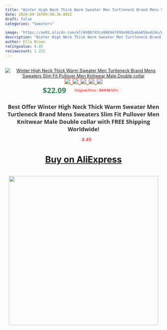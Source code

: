 ```yaml
---
title: "Winter High Neck Thick Warm Sweater Men Turtleneck Brand Mens Sweaters Slim Fit Pullover Men Knitwear Male Double collar"
date: 2020-09-16T09:50:36.892Z
draft: false
categories: "Sweaters"

image: "https://ae01.alicdn.com/kf/H9807d3ca900947d99a902ba6a656ed2do/Winter-High-Neck-Thick-Warm-Sweater-Men-Turtleneck-Brand-Mens-Sweaters-Slim-Fit-Pullover-Men-Knitwear.jpg"
description: "Winter High Neck Thick Warm Sweater Men Turtleneck Brand Mens Sweaters Slim Fit Pullover Men Knitwear Male Double collar"
author: Ella Brown
ratingvalue: 4.45
reviewcount: 1.222
---
```

<br>
<div style="text-align: center;">
<a href="https://s.click.aliexpress.com/e/_AMeNGZ" target="_blank" rel="nofollow noopener noreferrer"><img alt="Winter High Neck Thick Warm Sweater Men Turtleneck Brand Mens Sweaters Slim Fit Pullover Men Knitwear Male Double collar" class="magnifier-image" src="https://ae01.alicdn.com/kf/H9807d3ca900947d99a902ba6a656ed2do/Winter-High-Neck-Thick-Warm-Sweater-Men-Turtleneck-Brand-Mens-Sweaters-Slim-Fit-Pullover-Men-Knitwear.jpg_640x640.jpg">
<br>
<img style="border:1px solid salmon" src="https://ae01.alicdn.com/kf/H9807d3ca900947d99a902ba6a656ed2do/Winter-High-Neck-Thick-Warm-Sweater-Men-Turtleneck-Brand-Mens-Sweaters-Slim-Fit-Pullover-Men-Knitwear.jpg_120x120.jpg">&nbsp;&nbsp;<img style="border:1px solid salmon" src="https://ae01.alicdn.com/kf/H2bd713f561524d21aa277561bd10266bA/Winter-High-Neck-Thick-Warm-Sweater-Men-Turtleneck-Brand-Mens-Sweaters-Slim-Fit-Pullover-Men-Knitwear.jpg_120x120.jpg">&nbsp;&nbsp;<img style="border:1px solid salmon" src="https://ae01.alicdn.com/kf/H044842153f974e729c794da3d42988e96/Winter-High-Neck-Thick-Warm-Sweater-Men-Turtleneck-Brand-Mens-Sweaters-Slim-Fit-Pullover-Men-Knitwear.jpg_120x120.jpg">&nbsp;&nbsp;<img style="border:1px solid salmon" src="https://ae01.alicdn.com/kf/H9969edeac513401294f12a9fdff4c8609/Winter-High-Neck-Thick-Warm-Sweater-Men-Turtleneck-Brand-Mens-Sweaters-Slim-Fit-Pullover-Men-Knitwear.jpg_120x120.jpg">&nbsp;&nbsp;<img style="border:1px solid salmon" src="https://ae01.alicdn.com/kf/Hb5b952a75d7a4b5cb623342262d1e60bf/Winter-High-Neck-Thick-Warm-Sweater-Men-Turtleneck-Brand-Mens-Sweaters-Slim-Fit-Pullover-Men-Knitwear.jpg_120x120.jpg"></a></div><br0>
<div style="text-align: center;"><span style="background-color: white; border: 0px; box-sizing: border-box; color: seagreen; display: inline-block; font-family: &quot;open sans&quot; , &quot;arial&quot; , &quot;helvetica&quot; , sans-serif , &quot;heiti&quot;; font-size: 24px; font-stretch: inherit; font-weight: 700; line-height: inherit; margin: 0px 10px 0px 0px; padding: 0px; vertical-align: middle;">$22.09 </span>
<span style="background: rgb(255 , 241 , 241); border-radius: 3px; border: 0px; box-sizing: border-box; color: #ff4747; display: inline-block; font-family: inherit; font-size: 12px; font-stretch: inherit; font-style: inherit; font-variant: inherit; font-weight: 600; line-height: inherit; margin: 0px; padding: 2px 5px; transform: scale(0.9); vertical-align: middle;">Original Price : <b style="text-decoration: line-through;">$44.18 </b> 50%&nbsp;&nbsp;</span></div>
<h1 style="color: #333333; display: inline-block; font-family: &quot;open sans&quot; , &quot;arial&quot; , &quot;helvetica&quot; , sans-serif , &quot;heiti&quot;; font-size: 18px; font-stretch: inherit; font-weight: 700; text-align: center;">Best Offer Winter High Neck Thick Warm Sweater Men Turtleneck Brand Mens Sweaters Slim Fit Pullover Men Knitwear Male Double collar with FREE Shipping Worldwide!</h1>
<div style="color: #ff4747; text-align: center;">
<img src="https://4.bp.blogspot.com/-M0ZcTcb-5uY/XleCXlxnR4I/AAAAAAAAAEc/OrjgMkXV1oMQFaCRZj5HQwOCBcu3w1FegCPcBGAYYCw/s1600/star.png" style="height: 15px;">&nbsp;<b>4.45</b></div>
<div class="button_cont" align="center"><a class="buynow_a" href="https://s.click.aliexpress.com/e/_AMeNGZ" target="_blank" rel="nofollow noopener noreferrer"><H1>Buy on AliExpress</H1></a></div><br>
<div class="separator" style="clear: both; text-align: center;">
<img src="https://lh3.googleusercontent.com/-pTy5HemUv9M/XlePHvY0dAI/AAAAAAAAAE4/0nX5iRUoIWY8eMW9Dpxeirr157OZliDIgCLcBGAsYHQ/s1600/badge.gif" width="480">
</div>
